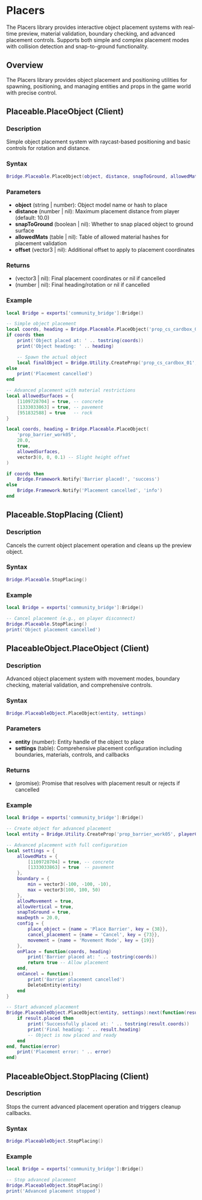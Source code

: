 # <i class="fas fa-cube"></i> Placers

<!--META
nav: true
toc: true
description: The Placers library provides interactive object placement systems with real-time preview, material validation, boundary checking, and advanced placement controls. Supports both simple and complex placement modes with collision detection and snap-to-ground functionality.
-->

The Placers library provides interactive object placement systems with real-time preview, material validation, boundary checking, and advanced placement controls. Supports both simple and complex placement modes with collision detection and snap-to-ground functionality.

## Overview

The Placers library provides object placement and positioning utilities for spawning, positioning, and managing entities and props in the game world with precise control.

## Placeable.PlaceObject (Client)

### Description
Simple object placement system with raycast-based positioning and basic controls for rotation and distance.

### Syntax
```lua
Bridge.Placeable.PlaceObject(object, distance, snapToGround, allowedMats, offset)
```

### Parameters
- **object** (string | number): Object model name or hash to place
- **distance** (number | nil): Maximum placement distance from player (default: 10.0)
- **snapToGround** (boolean | nil): Whether to snap placed object to ground surface
- **allowedMats** (table | nil): Table of allowed material hashes for placement validation
- **offset** (vector3 | nil): Additional offset to apply to placement coordinates

### Returns
- (vector3 | nil): Final placement coordinates or nil if cancelled
- (number | nil): Final heading/rotation or nil if cancelled

### Example
```lua
local Bridge = exports['community_bridge']:Bridge()

-- Simple object placement
local coords, heading = Bridge.Placeable.PlaceObject('prop_cs_cardbox_01', 15.0, true)
if coords then
    print('Object placed at: ' .. tostring(coords))
    print('Object heading: ' .. heading)

    -- Spawn the actual object
    local finalObject = Bridge.Utility.CreateProp('prop_cs_cardbox_01', coords, heading, true)
else
    print('Placement cancelled')
end

-- Advanced placement with material restrictions
local allowedSurfaces = {
    [1109728704] = true, -- concrete
    [1333033863] = true, -- pavement
    [951832588] = true   -- rock
}

local coords, heading = Bridge.Placeable.PlaceObject(
    'prop_barrier_work05',
    20.0,
    true,
    allowedSurfaces,
    vector3(0, 0, 0.1) -- Slight height offset
)

if coords then
    Bridge.Framework.Notify('Barrier placed!', 'success')
else
    Bridge.Framework.Notify('Placement cancelled', 'info')
end
```

## Placeable.StopPlacing (Client)

### Description
Cancels the current object placement operation and cleans up the preview object.

### Syntax
```lua
Bridge.Placeable.StopPlacing()
```

### Example
```lua
local Bridge = exports['community_bridge']:Bridge()

-- Cancel placement (e.g., on player disconnect)
Bridge.Placeable.StopPlacing()
print('Object placement cancelled')
```

## PlaceableObject.PlaceObject (Client)

### Description
Advanced object placement system with movement modes, boundary checking, material validation, and comprehensive controls.

### Syntax
```lua
Bridge.PlaceableObject.PlaceObject(entity, settings)
```

### Parameters
- **entity** (number): Entity handle of the object to place
- **settings** (table): Comprehensive placement configuration including boundaries, materials, controls, and callbacks

### Returns
- (promise): Promise that resolves with placement result or rejects if cancelled

### Example
```lua
local Bridge = exports['community_bridge']:Bridge()

-- Create object for advanced placement
local entity = Bridge.Utility.CreateProp('prop_barrier_work05', playerCoords, 0.0, false)

-- Advanced placement with full configuration
local settings = {
    allowedMats = {
        [1109728704] = true, -- concrete
        [1333033863] = true  -- pavement
    },
    boundary = {
        min = vector3(-100, -100, -10),
        max = vector3(100, 100, 50)
    },
    allowMovement = true,
    allowVertical = true,
    snapToGround = true,
    maxDepth = 20.0,
    config = {
        place_object = {name = 'Place Barrier', key = {38}},
        cancel_placement = {name = 'Cancel', key = {73}},
        movement = {name = 'Movement Mode', key = {19}}
    },
    onPlace = function(coords, heading)
        print('Barrier placed at: ' .. tostring(coords))
        return true -- Allow placement
    end,
    onCancel = function()
        print('Barrier placement cancelled')
        DeleteEntity(entity)
    end
}

-- Start advanced placement
Bridge.PlaceableObject.PlaceObject(entity, settings):next(function(result)
    if result.placed then
        print('Successfully placed at: ' .. tostring(result.coords))
        print('Final heading: ' .. result.heading)
        -- Object is now placed and ready
    end
end, function(error)
    print('Placement error: ' .. error)
end)
```

## PlaceableObject.StopPlacing (Client)

### Description
Stops the current advanced placement operation and triggers cleanup callbacks.

### Syntax
```lua
Bridge.PlaceableObject.StopPlacing()
```

### Example
```lua
local Bridge = exports['community_bridge']:Bridge()

-- Stop advanced placement
Bridge.PlaceableObject.StopPlacing()
print('Advanced placement stopped')
```

